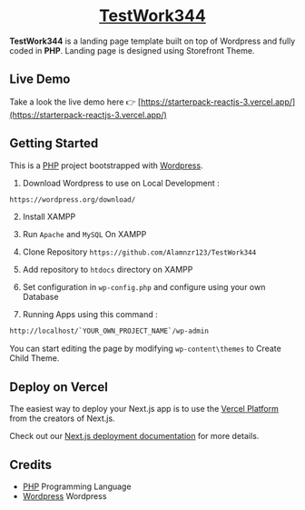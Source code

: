 <h1 align="center">
  <a href="https://github.com/Alamnzr123/TestWork344">
  TestWork344
  </a>
  <br />
</h1>

**TestWork344** is a landing page template built on top of Wordpress and fully coded in **PHP**.
Landing page is designed using Storefront Theme.

## Live Demo

Take a look the live demo here 👉 [https://starterpack-reactjs-3.vercel.app/](https://starterpack-reactjs-3.vercel.app/)

## Getting Started

This is a [PHP](https://www.php.net/) project bootstrapped with [Wordpress](https://wordpress.org/download/).

1. Download Wordpress to use on Local Development :

```bash
https://wordpress.org/download/
```

2. Install XAMPP

3. Run `Apache` and `MySQL` On XAMPP

4. Clone Repository `https://github.com/Alamnzr123/TestWork344`

5. Add repository to `htdocs` directory on XAMPP

6. Set configuration in `wp-config.php` and configure using your own Database

7. Running Apps using this command :

```bash
http://localhost/`YOUR_OWN_PROJECT_NAME`/wp-admin
```

You can start editing the page by modifying `wp-content\themes` to Create Child Theme.

## Deploy on Vercel

The easiest way to deploy your Next.js app is to use the [Vercel Platform](https://vercel.com/new?utm_medium=default-template&filter=next.js&utm_source=create-next-app&utm_campaign=create-next-app-readme) from the creators of Next.js.

Check out our [Next.js deployment documentation](https://nextjs.org/docs/deployment) for more details.

## Credits
- [PHP](https://www.php.net/) Programming Language
- [Wordpress](https://wordpress.org/download/) Wordpress